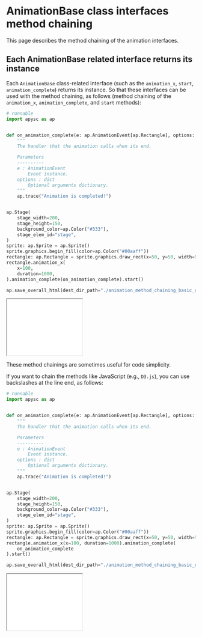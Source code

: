 # AnimationBase class interfaces method chaining

This page describes the method chaining of the animation interfaces.

## Each AnimationBase related interface returns its instance

Each `AnimationBase` class-related interface (such as the `animation_x`\, `start`\, `animation_complete`) returns its instance. So that these interfaces can be used with the method chaining, as follows (method chaining of the `animation_x`\, `animation_complete`\, and `start` methods):

```py
# runnable
import apysc as ap


def on_animation_complete(e: ap.AnimationEvent[ap.Rectangle], options: dict) -> None:
    """
    The handler that the animation calls when its end.

    Parameters
    ----------
    e : AnimationEvent
        Event instance.
    options : dict
        Optional arguments dictionary.
    """
    ap.trace("Animation is completed!")


ap.Stage(
    stage_width=200,
    stage_height=150,
    background_color=ap.Color("#333"),
    stage_elem_id="stage",
)
sprite: ap.Sprite = ap.Sprite()
sprite.graphics.begin_fill(color=ap.Color("#00aaff"))
rectangle: ap.Rectangle = sprite.graphics.draw_rect(x=50, y=50, width=50, height=50)
rectangle.animation_x(
    x=100,
    duration=1000,
).animation_complete(on_animation_complete).start()

ap.save_overall_html(dest_dir_path="./animation_method_chaining_basic_usage_1/")
```

<iframe src="static/animation_method_chaining_basic_usage_1/index.html" width="200" height=150></iframe>

These method chainings are sometimes useful for code simplicity.

If you want to chain the methods like JavaScript (e.g., `D3.js`), you can use backslashes at the line end, as follows:

```py
# runnable
import apysc as ap


def on_animation_complete(e: ap.AnimationEvent[ap.Rectangle], options: dict) -> None:
    """
    The handler that the animation calls when its end.

    Parameters
    ----------
    e : AnimationEvent
        Event instance.
    options : dict
        Optional arguments dictionary.
    """
    ap.trace("Animation is completed!")


ap.Stage(
    stage_width=200,
    stage_height=150,
    background_color=ap.Color("#333"),
    stage_elem_id="stage",
)
sprite: ap.Sprite = ap.Sprite()
sprite.graphics.begin_fill(color=ap.Color("#00aaff"))
rectangle: ap.Rectangle = sprite.graphics.draw_rect(x=50, y=50, width=50, height=50)
rectangle.animation_x(x=100, duration=1000).animation_complete(
    on_animation_complete
).start()

ap.save_overall_html(dest_dir_path="./animation_method_chaining_basic_usage_2/")
```

<iframe src="static/animation_method_chaining_basic_usage_2/index.html" width="200" height=150></iframe>